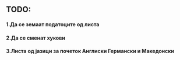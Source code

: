 ## TODO:

#### 1.Да се земаат податоците од листа 

#### 2.Да се сменат хукови

#### 3.Листа од јазици за почеток Англиски Германски и Македонски

